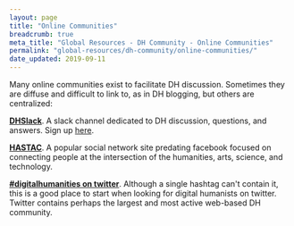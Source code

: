 ```yaml
---
layout: page
title: "Online Communities"
breadcrumb: true
meta_title: "Global Resources - DH Community - Online Communities"
permalink: "global-resources/dh-community/online-communities/"
date_updated: 2019-09-11
---
```

Many online communities exist to facilitate DH discussion. Sometimes they are diffuse and difficult to link to, as in DH blogging, but others are centralized:

[**DHSlack**](https://digitalhumanities.slack.com). A slack channel dedicated to DH discussion, questions, and answers. Sign up [here](https://docs.google.com/forms/d/e/1FAIpQLSdixlWvNtl2zrrodX9YzP4OmQ0xk5AwPEGZ0qxvlg9nbRReMw/viewform).

[**HASTAC**](https://www.hastac.org/). A popular social network site predating facebook focused on connecting people at the intersection of the humanities, arts, science, and technology.

[**#digitalhumanities on twitter**](https://twitter.com/search?q=%23digitalhumanities&src=typed_query). Although a single hashtag can't contain it, this is a good place to start when looking for digital humanists on twitter. Twitter contains perhaps the largest and most active web-based DH community.
